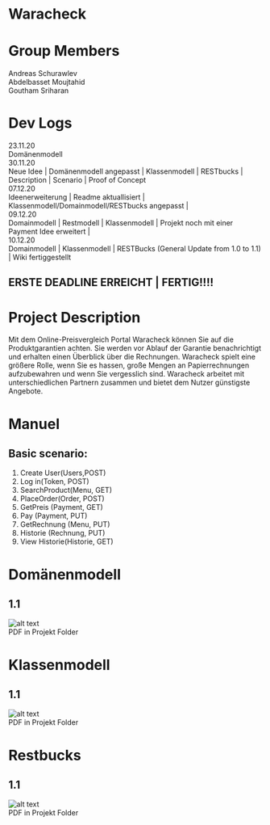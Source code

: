 # Waracheck

# Group Members
Andreas Schurawlev <br>
Abdelbasset Moujtahid <br>
Goutham Sriharan <br>

# Dev Logs

23.11.20 <br> Domänenmodell <br>
30.11.20 <br> Neue Idee | Domänenmodell angepasst | Klassenmodell | RESTbucks | Description | Scenario | Proof of Concept <br>
07.12.20 <br> Ideenerweiterung | Readme aktuallisiert | Klassenmodell/Domainmodell/RESTbucks angepasst |<br>
09.12.20 <br> Domainmodell | Restmodell | Klassenmodell | Projekt noch mit einer Payment Idee erweitert | <br>
10.12.20 <br> Domainmodell | Klassenmodell | RESTBucks (General Update from 1.0 to 1.1) | Wiki fertiggestellt <br>
## ERSTE DEADLINE ERREICHT | FERTIG!!!!



# Project Description
Mit dem Online-Preisvergleich Portal Waracheck können Sie auf die Produktgarantien achten. Sie werden vor Ablauf der Garantie benachrichtigt und erhalten einen Überblick über die Rechnungen. Waracheck spielt eine größere Rolle, wenn Sie es hassen, große Mengen an Papierrechnungen aufzubewahren und wenn Sie vergesslich sind. Waracheck arbeitet mit unterschiedlichen Partnern zusammen und bietet dem Nutzer günstigste Angebote. 

# Manuel
## Basic scenario:
1. Create User(Users,POST)
2. Log in(Token, POST)
3. SearchProduct(Menu, GET)
4. PlaceOrder(Order, POST)
5. GetPreis (Payment, GET)
6. Pay (Payment, PUT)
7. GetRechnung (Menu, PUT)
8. Historie (Rechnung, PUT)
9. View Historie(Historie, GET)

# Domänenmodell
## 1.1
![alt text](https://i.ibb.co/hFvddJc/Domain.png)<br>
PDF in Projekt Folder
# Klassenmodell
## 1.1
![alt text](https://i.ibb.co/0hPT8dP/Klassenmodell.jpg)<br>
PDF in Projekt Folder
# Restbucks
## 1.1
![alt text](https://i.ibb.co/gWKNW2w/Restbucks.png)<br>
PDF in Projekt Folder
